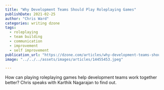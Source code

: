 ```yaml
---
title: "Why Development Teams Should Play Roleplaying Games"
publishDate: 2021-02-25
author: "Chris Ward"
categories: writing dzone
tags:
  - roleplaying
  - team building
  - communication
  - improvement
  - self improvement
publication_url: "https://dzone.com/articles/why-development-teams-should-play-roleplay-games"
image: "../../../assets/images/articles/14455453.jpeg"

---
```

How can playing roleplaying games help development teams work together better? Chris speaks with Karthik Nagarajan to find out.


